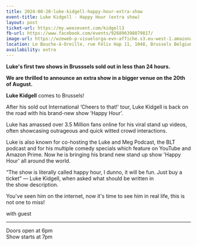 ```yaml
---
title: 2024-08-20-luke-kidgell-happy-hour-extra-show
event-title: Luke Kidgell - Happy Hour (extra show)
layout: post
ticket-url: https://my.weezevent.com/kidgell3
fb-url: https://www.facebook.com/events/926896398879817/
image-url: https://wzeweb-p-visuelorga-evn-affiche.s3.eu-west-1.amazonaws.com/affiche_1108600.jpg
location: Le Bouche-à-Oreille, rue Félix Hap 11, 1040, Brussels Belgium
availability: extra
---
```


<strong>Luke's first two shows in Brusssels sold out in less than 24 hours. </strong>

<strong>We are thrilled to announce an extra show in a bigger venue on the 20th of August.</strong>

<strong>Luke Kidgell</strong> comes to Brussels!

After his sold out International ‘Cheers to that!’ tour, Luke Kidgell is back on the road with his brand-new show ‘Happy Hour’.

Luke has amassed over 3.5 Million fans online for his viral stand up videos, often showcasing outrageous and quick witted crowd interactions.

Luke is also known for co-hosting the Luke and Meg Podcast, the BLT podcast and for his multiple comedy specials which feature on YouTube and Amazon Prime. Now he is bringing his brand new stand up show 'Happy Hour' all around the world.

“The show is literally called happy hour, I dunno, it will be fun. Just buy a ticket” — Luke Kidgell, when asked what should be written in the show description.

You've seen him on the internet, now it's time to see him in real life, this is not one to miss!

with guest

<hr />

Doors open at 6pm<br>
Show starts at 7pm

